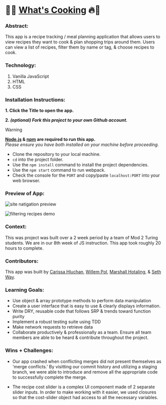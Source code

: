 # 🍳🔥 [What's Cooking](https://carissahluchan.github.io/whats-cookin/) 🔥🍳

### Abstract:
[//]: <> (Briefly describe what you built and its features. What problem is the app solving? How does this application solve that problem?)

This app is a recipe tracking / meal planning application that allows users to view recipes they want to cook & plan shopping trips around them. Users can view a list of recipes, filter them by name or tag, & choose recipes to cook.

### Technology:
1. Vanilla JavaScript
2. HTML
3. CSS

### Installation Instructions:
**1. Click the Title to open the app.**

**2. _(optional) Fork this project to your own Github account._**
> [!WARNING]
> **[Node.js](https://nodejs.org/en) & [npm](https://www.npmjs.com/) are required to run this app.**<br>
> _Please ensure you have both installed on your machine before proceeding._
- Clone the repository to your local machine.
- `cd` into the project folder.
- Use the `npm install` command to install the project dependencies.
- Use the `npm start` command to run webpack.
- Check the console for the `PORT` and copy/paste `localhost:PORT` into your web browser.

### Preview of App:
[//]: <> (Provide ONE gif or screenshot of your application - choose the "coolest" piece of functionality to show off.)

![site natigation preview](dist/images/page-navigation.gif)

![filtering recipes demo](dist/images/filtering.gif)

### Context:
[//]: <> (Give some context for the project here. How long did you have to work on it? How far into the Turing program are you?)

This was project was built over a 2 week period by a team of Mod 2 Turing students. We are in our 8th week of JS instruction. This app took roughly 20 hours to complete.

### Contributors:
[//]: <> (Who worked on this application? Link to their GitHubs.)

This app was built by [Carissa Hluchan](https://github.com/CarissaHluchan), [Willem Pol](https://github.com/wavpool), [Marshall Hotaling](https://github.com/marshallhotaling), & [Seth Way](https://github.com/seth-way).

### Learning Goals:
[//]: <> (What were the learning goals of this project? What tech did you work with?)

- Use object & array prototype methods to perform data manipulation
- Create a user interface that is easy to use & clearly displays information.
- Write DRY, reusable code that follows SRP & trends toward function purity
- Implement a robust testing suite using TDD
- Make network requests to retrieve data
- Collaborate productively & professionally as a team. Ensure all team members are able to be heard & contribute throughout the project.

### Wins + Challenges:
[//]: <> (What are 2-3 wins you have from this project? What were some challenges you faced - and how did you get over them?)

- Our app crashed when conflicting merges did not present themselves as 'merge conflicts.' By visitting our commit history and utilizing a staging branch, we were able to introduce and remove all the appropriate code to successfully complete the merge.

- The recipe cost slider is a complex UI component made of 2 separate slider inputs. In order to make working with it easier, we used closures so that the cost-slider object had access to all the necessary variables.
